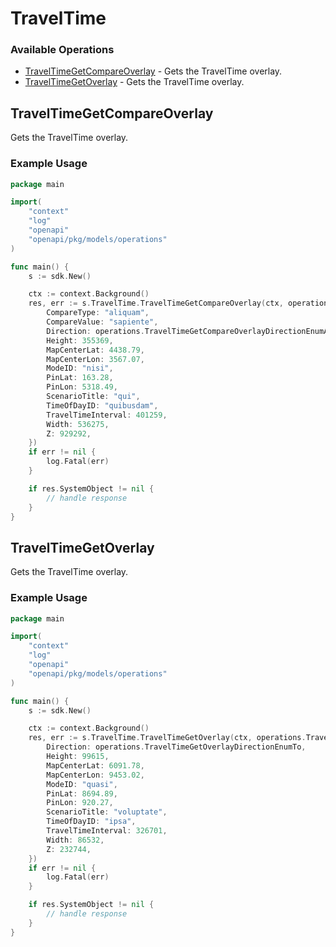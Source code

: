 # TravelTime

### Available Operations

* [TravelTimeGetCompareOverlay](#traveltimegetcompareoverlay) - Gets the TravelTime overlay.
* [TravelTimeGetOverlay](#traveltimegetoverlay) - Gets the TravelTime overlay.

## TravelTimeGetCompareOverlay

Gets the TravelTime overlay.

### Example Usage

```go
package main

import(
	"context"
	"log"
	"openapi"
	"openapi/pkg/models/operations"
)

func main() {
    s := sdk.New()

    ctx := context.Background()
    res, err := s.TravelTime.TravelTimeGetCompareOverlay(ctx, operations.TravelTimeGetCompareOverlayRequest{
        CompareType: "aliquam",
        CompareValue: "sapiente",
        Direction: operations.TravelTimeGetCompareOverlayDirectionEnumAverage,
        Height: 355369,
        MapCenterLat: 4438.79,
        MapCenterLon: 3567.07,
        ModeID: "nisi",
        PinLat: 163.28,
        PinLon: 5318.49,
        ScenarioTitle: "qui",
        TimeOfDayID: "quibusdam",
        TravelTimeInterval: 401259,
        Width: 536275,
        Z: 929292,
    })
    if err != nil {
        log.Fatal(err)
    }

    if res.SystemObject != nil {
        // handle response
    }
}
```

## TravelTimeGetOverlay

Gets the TravelTime overlay.

### Example Usage

```go
package main

import(
	"context"
	"log"
	"openapi"
	"openapi/pkg/models/operations"
)

func main() {
    s := sdk.New()

    ctx := context.Background()
    res, err := s.TravelTime.TravelTimeGetOverlay(ctx, operations.TravelTimeGetOverlayRequest{
        Direction: operations.TravelTimeGetOverlayDirectionEnumTo,
        Height: 99615,
        MapCenterLat: 6091.78,
        MapCenterLon: 9453.02,
        ModeID: "quasi",
        PinLat: 8694.89,
        PinLon: 920.27,
        ScenarioTitle: "voluptate",
        TimeOfDayID: "ipsa",
        TravelTimeInterval: 326701,
        Width: 86532,
        Z: 232744,
    })
    if err != nil {
        log.Fatal(err)
    }

    if res.SystemObject != nil {
        // handle response
    }
}
```
